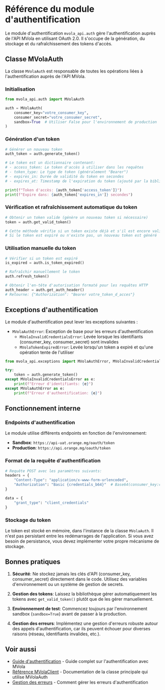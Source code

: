 # Référence du module d'authentification

Le module d'authentification `mvola_api.auth` gère l'authentification auprès de l'API MVola en utilisant OAuth 2.0. Il s'occupe de la génération, du stockage et du rafraîchissement des tokens d'accès.

## Classe MVolaAuth

La classe `MVolaAuth` est responsable de toutes les opérations liées à l'authentification auprès de l'API MVola.

### Initialisation

```python
from mvola_api.auth import MVolaAuth

auth = MVolaAuth(
    consumer_key="votre_consumer_key",
    consumer_secret="votre_consumer_secret",
    sandbox=True  # Utiliser False pour l'environnement de production
)
```

### Génération d'un token

```python
# Générer un nouveau token
auth_token = auth.generate_token()

# Le token est un dictionnaire contenant:
# - access_token: Le token d'accès à utiliser dans les requêtes
# - token_type: Le type de token (généralement "Bearer")
# - expires_in: Durée de validité du token en secondes
# - expires_at: Timestamp de l'expiration du token (ajouté par la bibliothèque)

print(f"Token d'accès: {auth_token['access_token']}")
print(f"Expire dans: {auth_token['expires_in']} secondes")
```

### Vérification et rafraîchissement automatique du token

```python
# Obtenir un token valide (génère un nouveau token si nécessaire)
token = auth.get_valid_token()

# Cette méthode vérifie si un token existe déjà et s'il est encore valide
# Si le token est expiré ou n'existe pas, un nouveau token est généré
```

### Utilisation manuelle du token

```python
# Vérifier si un token est expiré
is_expired = auth.is_token_expired()

# Rafraîchir manuellement le token
auth.refresh_token()

# Obtenir l'en-tête d'autorisation formaté pour les requêtes HTTP
auth_header = auth.get_auth_header()
# Retourne: {"Authorization": "Bearer votre_token_d_acces"}
```

## Exceptions d'authentification

Le module d'authentification peut lever les exceptions suivantes :

- `MVolaAuthError`: Exception de base pour les erreurs d'authentification
  - `MVolaInvalidCredentialsError`: Levée lorsque les identifiants (consumer_key, consumer_secret) sont invalides
  - `MVolaTokenExpiredError`: Levée lorsqu'un token a expiré et qu'une opération tente de l'utiliser

```python
from mvola_api.exceptions import MVolaAuthError, MVolaInvalidCredentialsError, MVolaTokenExpiredError

try:
    token = auth.generate_token()
except MVolaInvalidCredentialsError as e:
    print(f"Erreur d'identifiants: {e}")
except MVolaAuthError as e:
    print(f"Erreur d'authentification: {e}")
```

## Fonctionnement interne

### Endpoints d'authentification

Le module utilise différents endpoints en fonction de l'environnement:

- **Sandbox**: `https://api-uat.orange.mg/oauth/token`
- **Production**: `https://api.orange.mg/oauth/token`

### Format de la requête d'authentification

```python
# Requête POST avec les paramètres suivants:
headers = {
    "Content-Type": "application/x-www-form-urlencoded",
    "Authorization": "Basic {credentials_b64}"  # Base64(consumer_key:consumer_secret)
}

data = {
    "grant_type": "client_credentials"
}
```

### Stockage du token

Le token est stocké en mémoire, dans l'instance de la classe `MVolaAuth`. Il n'est pas persistant entre les redémarrages de l'application. Si vous avez besoin de persistance, vous devez implémenter votre propre mécanisme de stockage.

## Bonnes pratiques

1. **Sécurité**: Ne stockez jamais les clés d'API (consumer_key, consumer_secret) directement dans le code. Utilisez des variables d'environnement ou un système de gestion de secrets.

2. **Gestion des tokens**: Laissez la bibliothèque gérer automatiquement les tokens avec `get_valid_token()` plutôt que de les gérer manuellement.

3. **Environnement de test**: Commencez toujours par l'environnement sandbox (`sandbox=True`) avant de passer à la production.

4. **Gestion des erreurs**: Implémentez une gestion d'erreurs robuste autour des appels d'authentification, car ils peuvent échouer pour diverses raisons (réseau, identifiants invalides, etc.).

## Voir aussi

- [Guide d'authentification](../guides/authentication.md) - Guide complet sur l'authentification avec MVola
- [Référence MVolaClient](client.md) - Documentation de la classe principale qui utilise MVolaAuth
- [Gestion des erreurs](../guides/error-handling.md) - Comment gérer les erreurs d'authentification